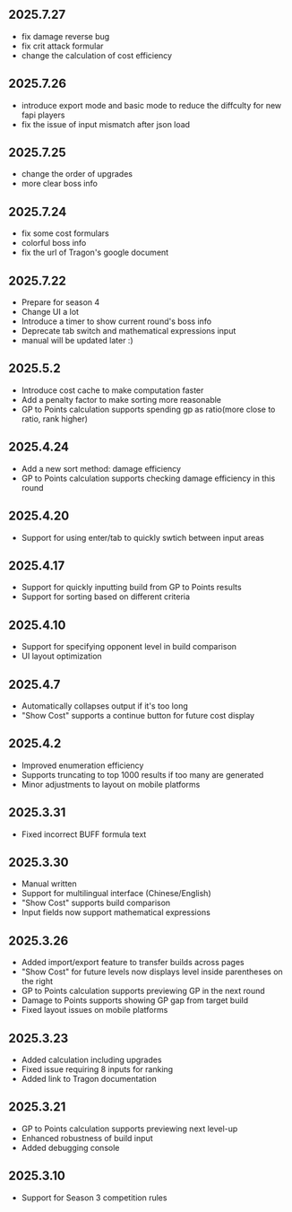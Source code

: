 ## 2025.7.27

+ fix damage reverse bug
+ fix crit attack formular
+ change the calculation of cost efficiency

## 2025.7.26

+ introduce export mode and basic mode to reduce the diffculty for new fapi players
+ fix the issue of input mismatch after json load

## 2025.7.25

+ change the order of upgrades
+ more clear boss info

## 2025.7.24

+ fix some cost formulars
+ colorful boss info
+ fix the url of Tragon's google document

## 2025.7.22

+ Prepare for season 4
+ Change UI a lot
+ Introduce a timer to show current round's boss info
+ Deprecate tab switch and mathematical expressions input
+ manual will be updated later :)

## 2025.5.2

+ Introduce cost cache to make computation faster
+ Add a penalty factor to make sorting more reasonable
+ GP to Points calculation supports spending gp as ratio(more close to ratio, rank higher)

## 2025.4.24

+ Add a new sort method: damage efficiency
+ GP to Points calculation supports checking damage efficiency in this round

## 2025.4.20

+ Support for using enter/tab to quickly swtich between input areas

## 2025.4.17

+ Support for quickly inputting build from GP to Points results
+ Support for sorting based on different criteria

## 2025.4.10

+ Support for specifying opponent level in build comparison
+ UI layout optimization

## 2025.4.7

+ Automatically collapses output if it's too long
+ "Show Cost" supports a continue button for future cost display

## 2025.4.2

+ Improved enumeration efficiency
+ Supports truncating to top 1000 results if too many are generated
+ Minor adjustments to layout on mobile platforms

## 2025.3.31

+ Fixed incorrect BUFF formula text

## 2025.3.30

+ Manual written
+ Support for multilingual interface (Chinese/English)
+ "Show Cost" supports build comparison
+ Input fields now support mathematical expressions

## 2025.3.26

+ Added import/export feature to transfer builds across pages
+ "Show Cost" for future levels now displays level inside parentheses on the right
+ GP to Points calculation supports previewing GP in the next round
+ Damage to Points supports showing GP gap from target build
+ Fixed layout issues on mobile platforms

## 2025.3.23

+ Added calculation including upgrades
+ Fixed issue requiring 8 inputs for ranking
+ Added link to Tragon documentation

## 2025.3.21

+ GP to Points calculation supports previewing next level-up
+ Enhanced robustness of build input
+ Added debugging console

## 2025.3.10

+ Support for Season 3 competition rules